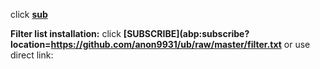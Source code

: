 click **[sub](abp:subscribe?location=https://github.com/anon9931/ub/raw/master/filter.txt)**

**Filter list installation:**
click **[SUBSCRIBE](abp:subscribe?location=https://github.com/anon9931/ub/raw/master/filter.txt** or use direct link:<br>
